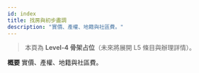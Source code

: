 ```yaml
---
id: index
title: 找房與初步盡調
description: "實價、產權、地籍與社區費。"
---
```


> 本頁為 **Level-4 骨架占位**（未來將展開 L5 條目與辦理詳情）。

**概要**
實價、產權、地籍與社區費。

